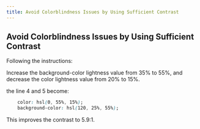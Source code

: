 ```yaml
---
title: Avoid Colorblindness Issues by Using Sufficient Contrast
---
```

## Avoid Colorblindness Issues by Using Sufficient Contrast

<!-- This is a stub. <a href='https://github.com/freecodecamp/guides/tree/master/src/pages/certifications/responsive-web-design/applied-accessibility/improve-readability-with-high-contrast-text/index.md' target='_blank' rel='nofollow'>Help our community expand it</a>.-->

<!--<a href='https://github.com/freecodecamp/guides/blob/master/README.md' target='_blank' rel='nofollow'>This quick style guide will help ensure your pull request gets accepted</a>.-->

<!-- The article goes here, in GitHub-flavored Markdown. Feel free to add YouTube videos, images, and CodePen/JSBin embeds  -->


Following the instructions:

Increase the background-color lightness value from 35% to 55%, and decrease the color lightness value from 20% to 15%. 

the line 4 and 5 become:

```css
    color: hsl(0, 55%, 15%);
    background-color: hsl(120, 25%, 55%);
```
This improves the contrast to 5.9:1.
